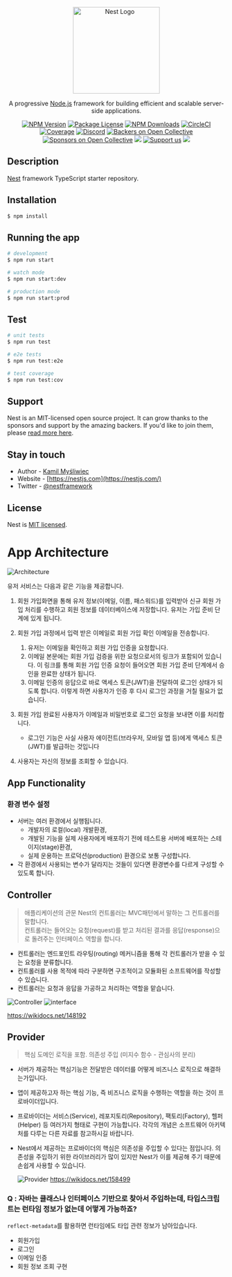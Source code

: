 <p align="center">
  <a href="http://nestjs.com/" target="blank"><img src="https://nestjs.com/img/logo-small.svg" width="200" alt="Nest Logo" /></a>
</p>

[circleci-image]: https://img.shields.io/circleci/build/github/nestjs/nest/master?token=abc123def456
[circleci-url]: https://circleci.com/gh/nestjs/nest

  <p align="center">A progressive <a href="http://nodejs.org" target="_blank">Node.js</a> framework for building efficient and scalable server-side applications.</p>
    <p align="center">
<a href="https://www.npmjs.com/~nestjscore" target="_blank"><img src="https://img.shields.io/npm/v/@nestjs/core.svg" alt="NPM Version" /></a>
<a href="https://www.npmjs.com/~nestjscore" target="_blank"><img src="https://img.shields.io/npm/l/@nestjs/core.svg" alt="Package License" /></a>
<a href="https://www.npmjs.com/~nestjscore" target="_blank"><img src="https://img.shields.io/npm/dm/@nestjs/common.svg" alt="NPM Downloads" /></a>
<a href="https://circleci.com/gh/nestjs/nest" target="_blank"><img src="https://img.shields.io/circleci/build/github/nestjs/nest/master" alt="CircleCI" /></a>
<a href="https://coveralls.io/github/nestjs/nest?branch=master" target="_blank"><img src="https://coveralls.io/repos/github/nestjs/nest/badge.svg?branch=master#9" alt="Coverage" /></a>
<a href="https://discord.gg/G7Qnnhy" target="_blank"><img src="https://img.shields.io/badge/discord-online-brightgreen.svg" alt="Discord"/></a>
<a href="https://opencollective.com/nest#backer" target="_blank"><img src="https://opencollective.com/nest/backers/badge.svg" alt="Backers on Open Collective" /></a>
<a href="https://opencollective.com/nest#sponsor" target="_blank"><img src="https://opencollective.com/nest/sponsors/badge.svg" alt="Sponsors on Open Collective" /></a>
  <a href="https://paypal.me/kamilmysliwiec" target="_blank"><img src="https://img.shields.io/badge/Donate-PayPal-ff3f59.svg"/></a>
    <a href="https://opencollective.com/nest#sponsor"  target="_blank"><img src="https://img.shields.io/badge/Support%20us-Open%20Collective-41B883.svg" alt="Support us"></a>
  <a href="https://twitter.com/nestframework" target="_blank"><img src="https://img.shields.io/twitter/follow/nestframework.svg?style=social&label=Follow"></a>
</p>
  <!--[![Backers on Open Collective](https://opencollective.com/nest/backers/badge.svg)](https://opencollective.com/nest#backer)
  [![Sponsors on Open Collective](https://opencollective.com/nest/sponsors/badge.svg)](https://opencollective.com/nest#sponsor)-->

## Description

[Nest](https://github.com/nestjs/nest) framework TypeScript starter repository.

## Installation

```bash
$ npm install
```

## Running the app

```bash
# development
$ npm run start

# watch mode
$ npm run start:dev

# production mode
$ npm run start:prod
```

## Test

```bash
# unit tests
$ npm run test

# e2e tests
$ npm run test:e2e

# test coverage
$ npm run test:cov
```

## Support

Nest is an MIT-licensed open source project. It can grow thanks to the sponsors and support by the amazing backers. If you'd like to join them, please [read more here](https://docs.nestjs.com/support).

## Stay in touch

- Author - [Kamil Myśliwiec](https://kamilmysliwiec.com)
- Website - [https://nestjs.com](https://nestjs.com/)
- Twitter - [@nestframework](https://twitter.com/nestframework)

## License

Nest is [MIT licensed](LICENSE).

# App Architecture

![Architecture](public/paste/2022-10-22-16-45-38.png)

유저 서비스는 다음과 같은 기능을 제공합니다.

1. 회원 가입화면을 통해 유저 정보(이메일, 이름, 패스워드)를 입력받아 신규 회원 가입 처리를 수행하고 회원 정보를 데이터베이스에 저장합니다.
   유저는 가입 준비 단계에 있게 됩니다.
2. 회원 가입 과정에서 입력 받은 이메일로 회원 가입 확인 이메일을 전송합니다.

   1. 유저는 이메일을 확인하고 회원 가입 인증을 요청합니다.
   2. 이메일 본문에는 회원 가입 검증을 위한 요청으로서의 링크가 포함되어 있습니다. 이 링크를 통해 회원 가입 인증 요청이 들어오면 회원 가입 준비 단계에서 승인을 완료한 상태가 됩니다.
   3. 이메일 인증의 응답으로 바로 액세스 토큰(JWT)을 전달하여 로그인 상태가 되도록 합니다. 이렇게 하면 사용자가 인증 후 다시 로그인 과정을 거칠 필요가 없습니다.

3. 회원 가입 완료된 사용자가 이메일과 비밀번호로 로그인 요청을 보내면 이를 처리합니다.

   - 로그인 기능은 사실 사용자 에이전트(브라우저, 모바일 앱 등)에게 액세스 토큰(JWT)를 발급하는 것입니다

4. 사용자는 자신의 정보를 조회할 수 있습니다.

## App Functionality

### 환경 변수 설정

- 서버는 여러 환경에서 실행됩니다.
  - 개발자의 로컬(local) 개발환경,
  - 개발된 기능을 실제 사용자에게 배포하기 전에 테스트용 서버에 배포하는 스테이지(stage)환경,
  - 실제 운용하는 프로덕션(production) 환경으로 보통 구성합니다.
- 각 환경에서 사용되는 변수가 달라지는 것들이 있다면 환경변수를 다르게 구성할 수 있도록 합니다.

## Controller

> 애플리케이션의 관문
> Nest의 컨트롤러는 MVC패턴에서 말하는 그 컨트롤러를 말합니다.  
> 컨트롤러는 들어오는 요청(request)를 받고 처리된 결과를 응답(response)으로 돌려주는 인터페이스 역할을 합니다.

- 컨트롤러는 엔드포인트 라우팅(routing) 메커니즘을 통해 각 컨트롤러가 받을 수 있는 요청을 분류합니다.
- 컨트롤러를 사용 목적에 따라 구분하면 구조적이고 모듈화된 소프트웨어를 작성할 수 있습니다.
- 컨트롤러는 요청과 응답을 가공하고 처리하는 역할을 맡습니다.

![Controller](public/paste/2022-10-22-16-31-19.png)
![interface](public/paste/2022-10-22-16-30-45.png)

https://wikidocs.net/148192

## Provider

> 핵심 도메인 로직을 포함. 의존성 주입 (미지수 함수 - 관심사의 분리)

- 서버가 제공하는 핵심기능은 전달받은 데이터를 어떻게 비즈니스 로직으로 해결하는가입니다.
- 앱이 제공하고자 하는 핵심 기능, 즉 비즈니스 로직을 수행하는 역할을 하는 것이 프로바이더입니다.
- 프로바이더는 서비스(Service), 레포지토리(Repository), 팩토리(Factory), 헬퍼(Helper) 등 여러가지 형태로 구현이 가능합니다. 각각의 개념은 소프트웨어 아키텍처를 다루는 다른 자료를 참고하시길 바랍니다.
- Nest에서 제공하는 프로바이더의 핵심은 의존성을 주입할 수 있다는 점입니다. 의존성을 주입하기 위한 라이브러리가 많이 있지만 Nest가 이를 제공해 주기 때문에 손쉽게 사용할 수 있습니다.

  ![Provider](public/paste/2022-10-22-16-40-50.png)
  https://wikidocs.net/158499

### Q : 자바는 클래스나 인터페이스 기반으로 찾아서 주입하는데, 타입스크립트는 런타임 정보가 없는데 어떻게 가능하죠?

`reflect-metadata`를 활용하면 런타임에도 타입 관련 정보가 남아있습니다.

- 회원가입
- 로그인
- 이메일 인증
- 회원 정보 조회 구현
